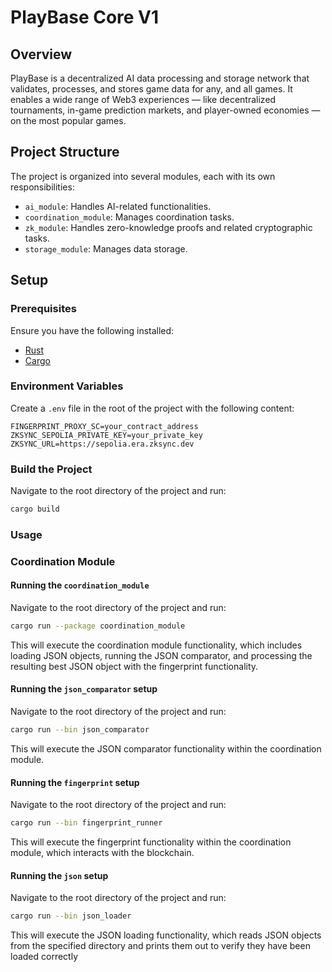 # PlayBase Core V1

## Overview

PlayBase is a decentralized AI data processing and storage network that validates, processes, and stores game data for any, and all games. It enables a wide range of Web3 experiences — like decentralized tournaments, in-game prediction markets, and player-owned economies — on the most popular games.

## Project Structure

The project is organized into several modules, each with its own responsibilities:

- `ai_module`: Handles AI-related functionalities.
- `coordination_module`: Manages coordination tasks.
- `zk_module`: Handles zero-knowledge proofs and related cryptographic tasks.
- `storage_module`: Manages data storage.

## Setup

### Prerequisites

Ensure you have the following installed:

- [Rust](https://www.rust-lang.org/tools/install)
- [Cargo](https://doc.rust-lang.org/cargo/getting-started/installation.html)

### Environment Variables

Create a `.env` file in the root of the project with the following content:

```dotenv
FINGERPRINT_PROXY_SC=your_contract_address
ZKSYNC_SEPOLIA_PRIVATE_KEY=your_private_key
ZKSYNC_URL=https://sepolia.era.zksync.dev
```

### Build the Project

Navigate to the root directory of the project and run:

```bash
cargo build
```

### Usage

### Coordination Module

#### Running the `coordination_module`

Navigate to the root directory of the project and run:

```bash
cargo run --package coordination_module
```

This will execute the coordination module functionality, which includes loading JSON objects, running the JSON comparator, and processing the resulting best JSON object with the fingerprint functionality.

#### Running the `json_comparator` setup

Navigate to the root directory of the project and run:

```bash
cargo run --bin json_comparator
```

This will execute the JSON comparator functionality within the coordination module.

#### Running the `fingerprint` setup

Navigate to the root directory of the project and run:


```bash
cargo run --bin fingerprint_runner
```

This will execute the fingerprint functionality within the coordination module, which interacts with the blockchain.

#### Running the `json` setup

Navigate to the root directory of the project and run:

```bash
cargo run --bin json_loader
```

This will execute the JSON loading functionality, which reads JSON objects from the specified directory and prints them out to verify they have been loaded correctly
